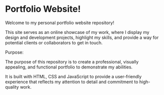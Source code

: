 # Portfolio Website!

Welcome to my personal portfolio website repository!

This site serves as an online showcase of my work, where I display my design and development projects, highlight my skills, and provide a way for potential clients or collaborators to get in touch.

Purpose:

The purpose of this repository is to create a professional, visually appealing, and functional portfolio to demonstrate my abilities.

It is built with HTML, CSS and JavaScript to provide a user-friendly experience that reflects my attention to detail and commitment to high-quality work.
